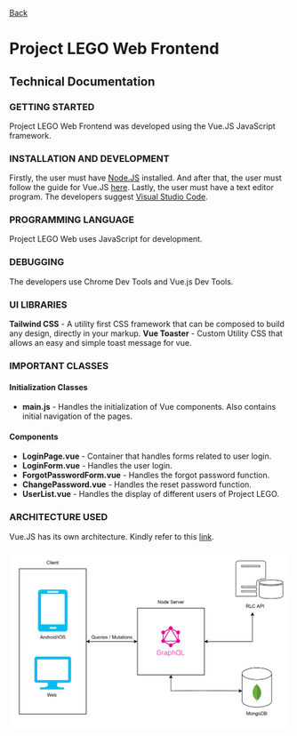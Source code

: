 [Back](README.md)

# Project LEGO Web Frontend

## Technical Documentation
    
### GETTING STARTED

Project LEGO Web Frontend was developed using the Vue.JS JavaScript framework.

### INSTALLATION AND DEVELOPMENT

Firstly, the user must have [Node.JS](https://nodejs.org/en/) installed. And after that, the user must follow the guide for Vue.JS [here](https://vuejs.org/guide/introduction.html#what-is-vue).
Lastly, the user must have a text editor program. The developers suggest [Visual Studio Code](https://code.visualstudio.com/).

### PROGRAMMING LANGUAGE

Project LEGO Web uses JavaScript for development.

### DEBUGGING

The developers use Chrome Dev Tools and Vue.js Dev Tools. 

### UI LIBRARIES
**Tailwind CSS** - A utility first CSS framework that can be composed to build any design, directly in your markup.
**Vue Toaster** - Custom Utility CSS that allows an easy and simple toast message for vue.

### IMPORTANT CLASSES

#### Initialization Classes
- **main.js** - Handles the initialization of Vue components. Also contains initial navigation of the pages.

#### Components
- **LoginPage.vue** - Container that handles forms related to user login.
- **LoginForm.vue** - Handles the user login.
- **ForgotPasswordForm.vue** - Handles the forgot password function.
- **ChangePassword.vue** - Handles the reset password function.
- **UserList.vue** - Handles the display of different users of Project LEGO.

### ARCHITECTURE USED

Vue.JS has its own architecture. Kindly refer to this [link](https://vuex.vuejs.org/guide/structure.html).

![alt text](https://github.com/Rogomi/Traxion-ProjectLego-TechDoc/blob/develop/UMS-architecture.png)
